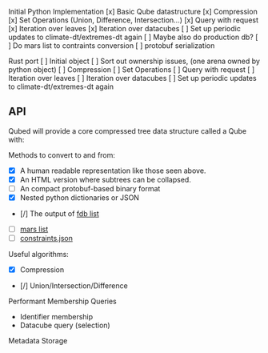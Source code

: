
Initial Python Implementation
[x] Basic Qube datastructure
[x] Compression
[x] Set Operations (Union, Difference, Intersection...)
[x] Query with request 
[x] Iteration over leaves
[x] Iteration over datacubes
[ ] Set up periodic updates to climate-dt/extremes-dt again
[ ] Maybe also do production db?
[ ] Do mars list to contraints conversion
[ ] protobuf serialization


Rust port
[ ] Initial object
[ ] Sort out ownership issues, (one arena owned by python object)
[ ] Compression
[ ] Set Operations
[ ] Query with request
[ ] Iteration over leaves
[ ] Iteration over datacubes
[ ] Set up periodic updates to climate-dt/extremes-dt again

## API

Qubed will provide a core compressed tree data structure called a Qube  with:

Methods to convert to and from:
- [x] A human readable representation like those seen above.
- [x] An HTML version where subtrees can be collapsed.
- [ ] An compact protobuf-based binary format
- [x] Nested python dictionaries or JSON
- [/] The output of [fdb list](https://confluence.ecmwf.int/display/FDB/fdb-list)
- [ ] [mars list][mars list]
- [ ] [constraints.json][constraints]

[constraints]: https://object-store.os-api.cci2.ecmwf.int/cci2-prod-catalogue/resources/reanalysis-era5-land/constraints_a0ae5b42d67869674e13fba9fd055640bcffc37c24578be1f465d7d5ab2c7ee5.json
[mars list]: https://git.ecmwf.int/projects/CDS/repos/cads-forms-reanalysis/browse/reanalysis-era5-single-levels/gecko-config/mars.list?at=refs%2Fheads%2Fprod

Useful algorithms:
- [x] Compression
- [/] Union/Intersection/Difference

Performant Membership Queries
- Identifier membership
- Datacube query (selection)

Metadata Storage